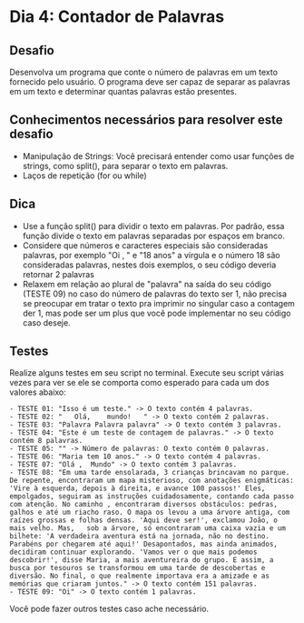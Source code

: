 # Dia 4: Contador de Palavras

## Desafio

Desenvolva um programa que conte o número de palavras em um texto fornecido pelo usuário. O programa deve ser capaz de separar as palavras em um texto e determinar quantas palavras estão presentes.

## Conhecimentos necessários para resolver este desafio

- Manipulação de Strings: Você precisará entender como usar funções de strings, como split(), para separar o texto em palavras.
- Laços de repetição (for ou while)

## Dica

- Use a função split() para dividir o texto em palavras. Por padrão, essa função divide o texto em palavras separadas por espaços em branco.
- Considere que números e caracteres especiais são consideradas palavras, por exemplo "Oi , " e "18 anos" a vírgula e o número 18 são consideradas palavras, nestes dois exemplos, o seu código deveria retornar 2 palavras
- Relaxem em relação ao plural de "palavra" na saída do seu código (TESTE 09) no caso do número de palavras do texto ser 1, não precisa se preocupar em tratar o texto pra imprimir no singular caso a contagem der 1, mas pode ser um plus que você pode implementar no seu código caso deseje.

## Testes

Realize alguns testes em seu script no terminal. Execute seu script várias vezes para ver se ele se comporta como esperado para cada um dos valores abaixo:

    - TESTE 01: "Isso é um teste." -> O texto contém 4 palavras.
    - TESTE 02: "   Olá,    mundo!   " -> O texto contém 2 palavras.
    - TESTE 03: "Palavra Palavra palavra" -> O texto contém 3 palavras.
    - TESTE 04: "Este é um teste de contagem de palavras." -> O texto contém 8 palavras.
    - TESTE 05: "" -> Número de palavras: O texto contém 0 palavras.
    - TESTE 06: "Maria tem 10 anos." -> O texto contém 4 palavras.
    - TESTE 07: "Olá ,  Mundo" -> O texto contém 3 palavras.
    - TESTE 08: "Em uma tarde ensolarada, 3 crianças brincavam no parque. De repente, encontraram um mapa misterioso, com anotações enigmáticas: 'Vire à esquerda, depois à direita, e avance 100 passos!' Eles, empolgados, seguiram as instruções cuidadosamente, contando cada passo com atenção. No caminho , encontraram diversos obstáculos: pedras, galhos e até um riacho raso. O mapa os levou a uma árvore antiga, com raízes grossas e folhas densas. 'Aqui deve ser!', exclamou João, o mais velho. Mas,   sob a árvore, só encontraram uma caixa vazia e um bilhete: 'A verdadeira aventura está na jornada, não no destino. Parabéns por chegarem até aqui!' Desapontados, mas ainda animados, decidiram continuar explorando. 'Vamos ver o que mais podemos descobrir!', disse Maria, a mais aventureira do grupo. E assim, a busca por tesouros se transformou em uma tarde de descobertas e diversão. No final, o que realmente importava era a amizade e as memórias que criaram juntos." -> O texto contém 151 palavras.
    - TESTE 09: "Oi" -> O texto contém 1 palavras.

Você pode fazer outros testes caso ache necessário.
